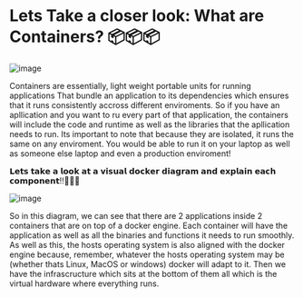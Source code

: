 # Lets Take a closer look: What are Containers? 📦📦📦
![image](https://github.com/user-attachments/assets/266ce576-72c0-4ffb-a8ae-e698d6d7e188)

Containers are essentially, light weight portable units for running applications That bundle an application
to its dependencies which ensures that it runs consistently accross different enviroments. So if you have an apllication and 
you want to ru every part of that application, the containers will include the code and runtime as well as the libraries that 
the apllication needs to run. Its important to note that because they are isolated, it runs the same on any enviroment. You would be able to run it on your laptop as well as someone else laptop and even a production enviroment!

𝗟𝗲𝘁𝘀 𝘁𝗮𝗸𝗲 𝗮 𝗹𝗼𝗼𝗸 𝗮𝘁 𝗮 𝘃𝗶𝘀𝘂𝗮𝗹 𝗱𝗼𝗰𝗸𝗲𝗿 𝗱𝗶𝗮𝗴𝗿𝗮𝗺 𝗮𝗻𝗱 𝗲𝘅𝗽𝗹𝗮𝗶𝗻 𝗲𝗮𝗰𝗵 𝗰𝗼𝗺𝗽𝗼𝗻𝗲𝗻𝘁!!🚀🚀🚀

![image](https://github.com/user-attachments/assets/66187ee8-7737-43e6-9246-ca80d1de5ebb)


So in this diagram, we can see that there are 2 applications inside 2 containers that are on top of a docker engine. Each container will have the application as well as all the binaries and functions it needs to run smoothly. As well as this, the hosts operating system is also aligned with the docker engine because, remember, whatever the hosts operating system may be (whether thats Linux, MacOS or windows) docker will adapt to it. Then we have the infrascructure which sits at the bottom of them all which is the virtual hardware where everything runs.
